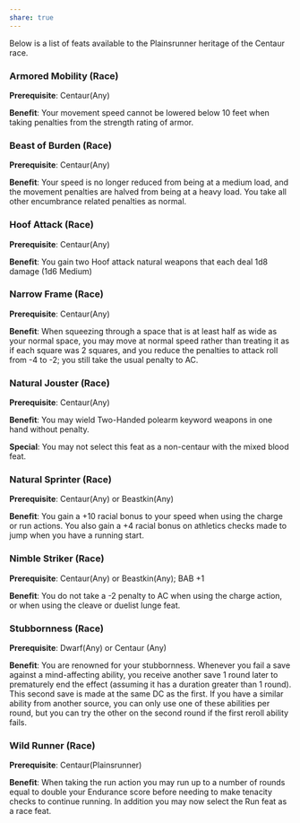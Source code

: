 ```yaml
---
share: true
---
```

Below is a list of feats available to the Plainsrunner heritage of the Centaur race.

<h3><span><p dir="auto">Armored Mobility (Race)</p></span></h3><p><span><p dir="auto"><b>Prerequisite</b>:    Centaur(Any)<br></p></span></p><p><span><p dir="auto"><b>Benefit</b>:    Your movement speed cannot be lowered below 10 feet when taking penalties from the strength rating of armor.<br></p></span></p><h3><span><p dir="auto">Beast of Burden (Race)</p></span></h3><p><span><p dir="auto"><b>Prerequisite</b>:    Centaur(Any)<br></p></span></p><p><span><p dir="auto"><b>Benefit</b>:    Your speed is no longer reduced from being at a medium load, and the movement penalties are halved from being at a heavy load. You take all other encumbrance related penalties as normal.<br></p></span></p><h3><span><p dir="auto">Hoof Attack (Race)</p></span></h3><p><span><p dir="auto"><b>Prerequisite</b>:    Centaur(Any)<br></p></span></p><p><span><p dir="auto"><b>Benefit</b>:    You gain two Hoof attack natural weapons that each deal 1d8 damage (1d6 Medium)<br></p></span></p><h3><span><p dir="auto">Narrow Frame (Race)</p></span></h3><p><span><p dir="auto"><b>Prerequisite</b>:    Centaur(Any)<br></p></span></p><p><span><p dir="auto"><b>Benefit</b>:    When squeezing through a space that is at least half as wide as your normal space, you may move at normal speed rather than treating it as if each square was 2 squares, and you reduce the penalties to attack roll from -4 to -2; you still take the usual penalty to AC.<br></p></span></p><h3><span><p dir="auto">Natural Jouster (Race)</p></span></h3><p><span><p dir="auto"><b>Prerequisite</b>:    Centaur(Any)<br></p></span></p><p><span><p dir="auto"><b>Benefit</b>:    You may wield Two-Handed polearm keyword weapons in one hand without penalty.<br></p></span></p><p><span><p dir="auto"><b>Special</b>:    You may not select this feat as a non-centaur with the mixed blood feat.<br></p></span></p><h3><span><p dir="auto">Natural Sprinter (Race)</p></span></h3><p><span><p dir="auto"><b>Prerequisite</b>:    Centaur(Any) or Beastkin(Any)<br></p></span></p><p><span><p dir="auto"><b>Benefit</b>:    You gain a +10 racial bonus to your speed when using the charge or run actions. You also gain a +4 racial bonus on athletics checks made to jump when you have a running start.<br></p></span></p><h3><span><p dir="auto">Nimble Striker (Race)</p></span></h3><p><span><p dir="auto"><b>Prerequisite</b>:    Centaur(Any) or Beastkin(Any); BAB +1<br></p></span></p><p><span><p dir="auto"><b>Benefit</b>:    You do not take a -2 penalty to AC when using the charge action, or when using the cleave or duelist lunge feat.<br></p></span></p><h3><span><p dir="auto">Stubbornness (Race)</p></span></h3><p><span><p dir="auto"><b>Prerequisite</b>:    Dwarf(Any) or Centaur (Any)<br></p></span></p><p><span><p dir="auto"><b>Benefit</b>:    You are renowned for your stubbornness. Whenever you fail a save against a mind-affecting ability, you receive another save 1 round later to prematurely end the effect (assuming it has a duration greater than 1 round). This second save is made at the same DC as the first. If you have a similar ability from another source, you can only use one of these abilities per round, but you can try the other on the second round if the first reroll ability fails.<br></p></span></p><h3><span><p dir="auto">Wild Runner (Race)</p></span></h3><p><span><p dir="auto"><b>Prerequisite</b>:    Centaur(Plainsrunner)<br></p></span></p><p><span><p dir="auto"><b>Benefit</b>:    When taking the run action you may run up to a number of rounds equal to double your Endurance score before needing to make tenacity checks to continue running. In addition you may now select the Run feat as a race feat.<br></p></span></p>